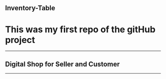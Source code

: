 ## Inventory-Table

#  This was my first repo of the gitHub project



_______________________________________



## Digital Shop for Seller and Customer
______________________________________
